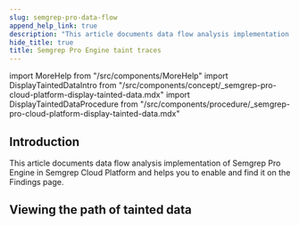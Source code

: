 ```yaml
---
slug: semgrep-pro-data-flow
append_help_link: true
description: "This article documents data flow analysis implementation in Semgrep Cloud Platform and helps you to enable and find it on the Findings page."
hide_title: true
title: Semgrep Pro Engine taint traces
---
```


import MoreHelp from "/src/components/MoreHelp"
import DisplayTaintedDataIntro from "/src/components/concept/_semgrep-pro-cloud-platform-display-tainted-data.mdx"
import DisplayTaintedDataProcedure from "/src/components/procedure/_semgrep-pro-cloud-platform-display-tainted-data.mdx"

## Introduction

This article documents data flow analysis implementation of Semgrep Pro Engine in Semgrep Cloud Platform and helps you to enable and find it on the Findings page.

## Viewing the path of tainted data

<DisplayTaintedDataIntro />

<DisplayTaintedDataProcedure />

<MoreHelp />
